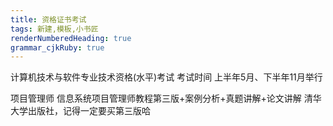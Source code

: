 ```yaml
---
title: 资格证书考试
tags: 新建,模板,小书匠
renderNumberedHeading: true
grammar_cjkRuby: true
---
```

计算机技术与软件专业技术资格(水平)考试
考试时间
上半年5月、下半年11月举行

项目管理师
信息系统项目管理师教程第三版+案例分析+真题讲解+论文讲解 清华大学出版社，记得一定要买第三版哈
